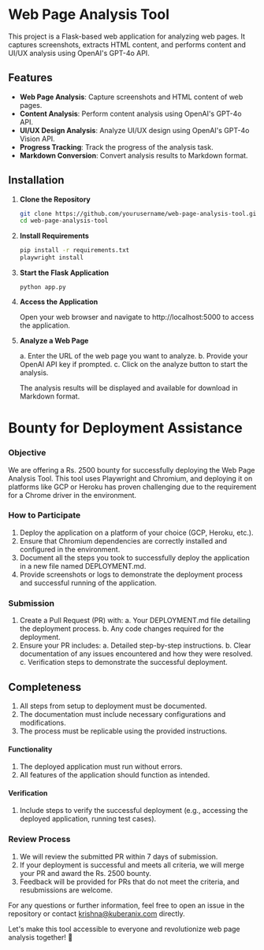 # Web Page Analysis Tool

This project is a Flask-based web application for analyzing web pages. It captures screenshots, extracts HTML content, and performs content and UI/UX analysis using OpenAI's GPT-4o API.

## Features

- **Web Page Analysis**: Capture screenshots and HTML content of web pages.
- **Content Analysis**: Perform content analysis using OpenAI's GPT-4o API.
- **UI/UX Design Analysis**: Analyze UI/UX design using OpenAI's GPT-4o Vision API.
- **Progress Tracking**: Track the progress of the analysis task.
- **Markdown Conversion**: Convert analysis results to Markdown format.

## Installation

1. **Clone the Repository**

   ```sh
   git clone https://github.com/yourusername/web-page-analysis-tool.git
   cd web-page-analysis-tool
   ```
2. **Install Requirements**

    ```sh
    pip install -r requirements.txt
    playwright install
    ```
3. **Start the Flask Application**

    ```
    python app.py
    ```

4. **Access the Application**

    Open your web browser and navigate to http://localhost:5000 to access the application.

5. **Analyze a Web Page**

    a. Enter the URL of the web page you want to analyze.
    b. Provide your OpenAI API key if prompted.
    c. Click on the analyze button to start the analysis.

    The analysis results will be displayed and available for download in Markdown format.


# Bounty for Deployment Assistance

### Objective

We are offering a Rs. 2500 bounty for successfully deploying the Web Page Analysis Tool. This tool uses Playwright and Chromium, and deploying it on platforms like GCP or Heroku has proven challenging due to the requirement for a Chrome driver in the environment.

### How to Participate
1. Deploy the application on a platform of your choice (GCP, Heroku, etc.).
2. Ensure that Chromium dependencies are correctly installed and configured in the environment.
3. Document all the steps you took to successfully deploy the application in a new file named DEPLOYMENT.md.
4. Provide screenshots or logs to demonstrate the deployment process and successful running of the application.

### Submission
1. Create a Pull Request (PR) with:
    a. Your DEPLOYMENT.md file detailing the deployment process.
    b. Any code changes required for the deployment.
2. Ensure your PR includes:
    a. Detailed step-by-step instructions.
    b. Clear documentation of any issues encountered and how they were resolved.
    c. Verification steps to demonstrate the successful deployment.

## Completeness

1. All steps from setup to deployment must be documented.
2. The documentation must include necessary configurations and modifications.
3. The process must be replicable using the provided instructions.

#### Functionality

1. The deployed application must run without errors.
2. All features of the application should function as intended.

#### Verification

1. Include steps to verify the successful deployment (e.g., accessing the deployed application, running test cases).

### Review Process
1. We will review the submitted PR within 7 days of submission.
2. If your deployment is successful and meets all criteria, we will merge your PR and award the Rs. 2500 bounty.
3. Feedback will be provided for PRs that do not meet the criteria, and resubmissions are welcome.

For any questions or further information, feel free to open an issue in the repository or contact krishna@kuberanix.com directly.

Let's make this tool accessible to everyone and revolutionize web page analysis together! 💪
